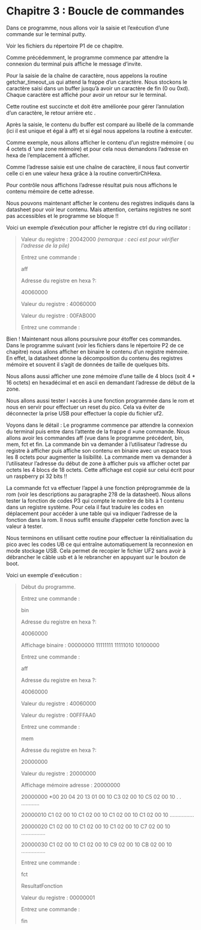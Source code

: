 # Chapitre 3 :  Boucle de commandes

Dans ce programme, nous allons voir la saisie et l’exécution d’une commande sur le terminal putty.

Voir les fichiers du répertoire P1 de ce chapitre. 

Comme précédemment, le programme commence par attendre la connexion du terminal puis affiche le message d’invite.

Pour la saisie de la chaîne de caractère, nous appelons la routine getchar_timeout_us qui attend la frappe d’un caractère. Nous stockons le caractère saisi dans un buffer jusqu’à avoir un caractère de fin (0 ou 0xd). Chaque caractère est affiché pour avoir un retour sur le terminal.

Cette routine est succincte et doit être améliorée pour gérer l’annulation d’un caractère, le retour arrière etc .

Après la saisie, le contenu du buffer est comparé au libellé de la commande (ici il est unique et égal à aff) et si égal nous appelons la routine à exécuter. 

Comme exemple, nous allons afficher le contenu d’un registre mémoire ( ou 4 octets d ‘une zone mémoire) et pour cela nous demandons l’adresse en hexa de l’emplacement à afficher. 

Comme l’adresse saisie est une chaîne de caractère, il nous faut convertir celle ci en une valeur hexa grâce à la routine convertirChHexa.

Pour contrôle nous affichons l’adresse résultat puis nous affichons le contenu mémoire de cette adresse. 

Nous pouvons maintenant afficher le contenu des registres indiqués dans la datasheet pour voir leur contenu. Mais attention, certains registres ne sont pas accessibles et le programme se bloque !!

Voici un exemple d’exécution pour afficher le registre ctrl du ring ocillator :


>Valeur du registre : 20042000     *(remarque : ceci est pour vérifier l’adresse de la pile)*
>
>Entrez une commande :
>
>aff
>
>Adresse du registre en hexa ?:
>
>40060000
>
>Valeur du registre : 40060000
>
>Valeur du registre : 00FAB000
>
>Entrez une commande :


Bien ! Maintenant nous allons poursuivre pour étoffer ces commandes. Dans le programme suivant (voir les fichiers dans le répertoire P2 de ce chapitre) nous allons afficher en binaire le contenu d’un registre mémoire. En effet, la datasheet donne la décomposition du contenu des registres mémoire et souvent il s’agit de données de taille de quelques bits.

Nous allons aussi afficher une zone mémoire d’une taille de 4 blocs (soit 4 * 16 octets) en hexadécimal et en ascii en demandant l’adresse de début de la zone.

Nous allons aussi tester  l »accès à une fonction programmée dans le rom et nous en servir pour effectuer un reset du pico. Cela va éviter de déconnecter la prise USB pour effectuer la copie du fichier uf2.

Voyons dans le détail :
Le programme commence par attendre la connexion du terminal puis entre dans l’attente de la frappe d »une commande. Nous allons avoir les commandes aff (vue dans le programme précédent, bin, mem, fct et fin.
La commande bin va demander à l’utilisateur l’adresse du registre à afficher puis affiche son contenu en binaire avec un espace tous les 8 octets pour augmenter la lisibilité.
La commande mem va demander à l’utilisateur l’adresse du début de zone à afficher puis va afficher octet par octets les 4 blocs de 18 octets. Cette affichage est copié sur celui écrit pour un raspberry pi 32 bits !!

La commande fct va effectuer l’appel à une fonction préprogrammée de la rom (voir les descriptions au paragraphe 2?8 de la datasheet). Nous allons tester la fonction de codes P3 qui compte le nombre de bits à 1 contenu dans un registre système. Pour cela il faut traduire les codes en déplacement pour accéder à une table qui va indiquer l’adresse de la fonction dans la rom. Il nous suffit ensuite d’appeler cette fonction avec la valeur à tester.

Nous terminons en utilisant cette routine pour effectuer la réinitialisation du pico avec les codes UB ce qui entraîne automatiquement la reconnexion en mode stockage USB. Cela permet de recopier le fichier UF2 sans avoir à débrancher le câble usb et à le rebrancher en appuyant sur le bouton de boot.

Voici un exemple d'exécution :

>Début du programme.
>
>Entrez une commande :
>
>bin
>
>Adresse du registre en hexa ?:
>
>40060000
>
>Affichage binaire : 00000000 11111111 11111010 10100000
>
>Entrez une commande :
>
>aff
>
>Adresse du registre en hexa ?:
>
>40060000
>
>Valeur du registre : 40060000
>
>Valeur du registre : 00FFFAA0
>
>Entrez une commande :
>
>mem
>
>Adresse du registre en hexa ?:
>
>20000000
>
>Valeur du registre : 20000000
>
>Affichage mémoire  adresse : 20000000
>
>20000000 *00 20 04 20 13 01 00 10 C3 02 00 10 C5 02 00 10  . . ............
>
>20000010  C1 02 00 10 C1 02 00 10 C1 02 00 10 C1 02 00 10  ................
>
>20000020  C1 02 00 10 C1 02 00 10 C1 02 00 10 C7 02 00 10  ................
>
>20000030  C1 02 00 10 C1 02 00 10 C9 02 00 10 CB 02 00 10  ................
>
>Entrez une commande :
>
>fct
>
>ResultatFonction
>
>Valeur du registre : 00000001
>
>Entrez une commande :
>
>fin
>
